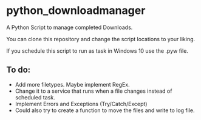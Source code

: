 # python_downloadmanager
A Python Script to manage completed Downloads.

You can clone this repository and change the script locations to your liking.

If you schedule this script to run as task in Windows 10 use the .pyw file.

## To do:
- Add more filetypes. Maybe implement RegEx.
- Change it to a service that runs when a file changes instead of scheduled task.
- Implement Errors and Exceptions (Try/Catch/Except)
- Could also try to create a function to move the files and write to log file. 
